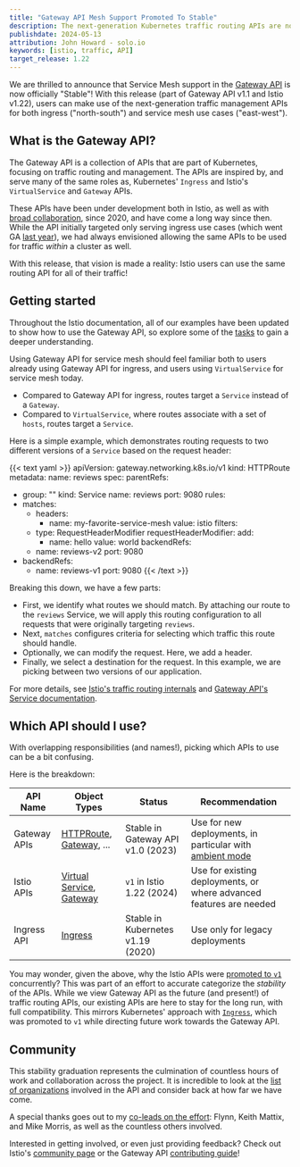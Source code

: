 ```yaml
---
title: "Gateway API Mesh Support Promoted To Stable"
description: The next-generation Kubernetes traffic routing APIs are now Generally Available for service mesh use cases. 
publishdate: 2024-05-13
attribution: John Howard - solo.io
keywords: [istio, traffic, API]
target_release: 1.22
---
```

<!-- markdownlint-disable-file MD007 -->

We are thrilled to announce that Service Mesh support in the [Gateway API](https://gateway-api.sigs.k8s.io/) is now officially "Stable"!
With this release (part of Gateway API v1.1 and Istio v1.22), users can make use of the next-generation traffic management APIs for both ingress ("north-south") and service mesh use cases ("east-west").

## What is the Gateway API?

The Gateway API is a collection of APIs that are part of Kubernetes, focusing on traffic routing and management.
The APIs are inspired by, and serve many of the same roles as, Kubernetes' `Ingress` and Istio's `VirtualService` and `Gateway` APIs.

These APIs have been under development both in Istio, as well as with [broad collaboration](https://gateway-api.sigs.k8s.io/implementations/), since 2020, and have come a long way since then.
While the API initially targeted only serving ingress use cases (which went GA [last year](https://kubernetes.io/blog/2023/10/31/gateway-api-ga/)), we had always envisioned allowing the same APIs to be used for traffic *within* a cluster as well.

With this release, that vision is made a reality: Istio users can use the same routing API for all of their traffic!

## Getting started

Throughout the Istio documentation, all of our examples have been updated to show how to use the Gateway API, so explore some of the [tasks](/docs/tasks/traffic-management/) to gain a deeper understanding.

Using Gateway API for service mesh should feel familiar both to users already using Gateway API for ingress, and users using `VirtualService` for service mesh today.

* Compared to Gateway API for ingress, routes target a `Service` instead of a `Gateway`.
* Compared to `VirtualService`, where routes associate with a set of `hosts`, routes target a `Service`.

Here is a simple example, which demonstrates routing requests to two different versions of a `Service` based on the request header:

{{< text yaml >}}
apiVersion: gateway.networking.k8s.io/v1
kind: HTTPRoute
metadata:
  name: reviews
spec:
  parentRefs:
  - group: ""
    kind: Service
    name: reviews
    port: 9080
  rules:
  - matches:
    - headers:
      - name: my-favorite-service-mesh
        value: istio
    filters:
    - type: RequestHeaderModifier
      requestHeaderModifier:
      add:
        - name: hello
          value: world
    backendRefs:
    - name: reviews-v2
      port: 9080
  - backendRefs:
    - name: reviews-v1
      port: 9080
{{< /text >}}

Breaking this down, we have a few parts:
* First, we identify what routes we should match.
  By attaching our route to the `reviews` Service, we will apply this routing configuration to all requests that were originally targeting `reviews`.
* Next, `matches` configures criteria for selecting which traffic this route should handle.
* Optionally, we can modify the request. Here, we add a header.
* Finally, we select a destination for the request. In this example, we are picking between two versions of our application.

For more details, see [Istio's traffic routing internals](/docs/ops/configuration/traffic-management/traffic-routing/) and [Gateway API's Service documentation](https://gateway-api.sigs.k8s.io/mesh/service-facets/).

## Which API should I use?

With overlapping responsibilities (and names!), picking which APIs to use can be a bit confusing.

Here is the breakdown:

| API Name     | Object Types                                                                                                                          | Status                            | Recommendation                                                             |
|--------------|---------------------------------------------------------------------------------------------------------------------------------------|-----------------------------------|----------------------------------------------------------------------------|
| Gateway APIs | [HTTPRoute](https://gateway-api.sigs.k8s.io/api-types/httproute/), [Gateway](https://gateway-api.sigs.k8s.io/api-types/gateway/), ... | Stable in Gateway API v1.0 (2023) | Use for new deployments, in particular with [ambient mode](/docs/ambient/) |
| Istio APIs   | [Virtual Service](/docs/reference/config/networking/virtual-service/), [Gateway](/docs/reference/config/networking/gateway/)          | `v1` in Istio 1.22 (2024)         | Use for existing deployments, or where advanced features are needed        |
| Ingress API  | [Ingress](https://kubernetes.io/docs/concepts/services-networking/ingress)                                                            | Stable in Kubernetes v1.19 (2020) | Use only for legacy deployments                                            |

You may wonder, given the above, why the Istio APIs were [promoted to `v1`](/blog/2024/v1-apis) concurrently?
This was part of an effort to accurate categorize the *stability* of the APIs.
While we view Gateway API as the future (and present!) of traffic routing APIs, our existing APIs are here to stay for the long run, with full compatibility.
This mirrors Kubernetes' approach with [`Ingress`](https://kubernetes.io/docs/concepts/services-networking/ingress), which was promoted to `v1` while directing future work towards the Gateway API.

## Community

This stability graduation represents the culmination of countless hours of work and collaboration across the project.
It is incredible to look at the [list of organizations](https://gateway-api.sigs.k8s.io/implementations/) involved in the API and consider back at how far we have come.

A special thanks goes out to my [co-leads on the effort](https://gateway-api.sigs.k8s.io/mesh/gamma/): Flynn, Keith Mattix, and Mike Morris, as well as the countless others involved.

Interested in getting involved, or even just providing feedback?
Check out Istio's [community page](/get-involved/) or the Gateway API [contributing guide](https://gateway-api.sigs.k8s.io/contributing/)!
